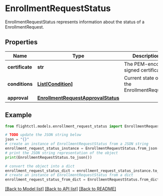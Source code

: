 # EnrollmentRequestStatus

EnrollmentRequestStatus represents information about the status of a EnrollmentRequest.

## Properties

Name | Type | Description | Notes
------------ | ------------- | ------------- | -------------
**certificate** | **str** | The PEM-encoded signed certificate. | [optional] 
**conditions** | [**List[Condition]**](Condition.md) | Current state of the EnrollmentRequest. | 
**approval** | [**EnrollmentRequestApprovalStatus**](EnrollmentRequestApprovalStatus.md) |  | [optional] 

## Example

```python
from flightctl.models.enrollment_request_status import EnrollmentRequestStatus

# TODO update the JSON string below
json = "{}"
# create an instance of EnrollmentRequestStatus from a JSON string
enrollment_request_status_instance = EnrollmentRequestStatus.from_json(json)
# print the JSON string representation of the object
print(EnrollmentRequestStatus.to_json())

# convert the object into a dict
enrollment_request_status_dict = enrollment_request_status_instance.to_dict()
# create an instance of EnrollmentRequestStatus from a dict
enrollment_request_status_from_dict = EnrollmentRequestStatus.from_dict(enrollment_request_status_dict)
```
[[Back to Model list]](../README.md#documentation-for-models) [[Back to API list]](../README.md#documentation-for-api-endpoints) [[Back to README]](../README.md)


